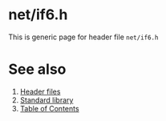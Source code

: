 # net/if6.h
This is generic page for header file `net/if6.h`
# See also
1. [Header files](../README.md)
2. [Standard library](../../README.md)
3. [Table of Contents](../../../README.md)
